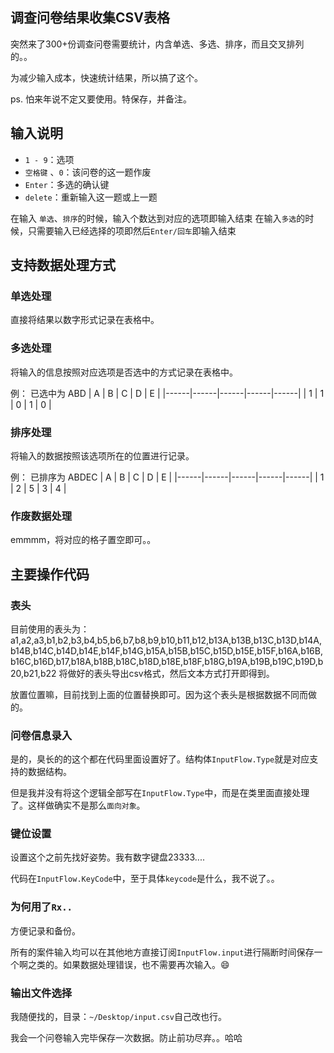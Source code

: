 ## 调查问卷结果收集CSV表格

突然来了300+份调查问卷需要统计，内含单选、多选、排序，而且交叉排列的。。

为减少输入成本，快速统计结果，所以搞了这个。

ps. 怕来年说不定又要使用。特保存，并备注。

## 输入说明

- `1 - 9`：选项
- `空格键` 、`0`：该问卷的这一题作废
- `Enter`：多选的确认键
- `delete`：重新输入这一题或上一题

在输入 `单选`、`排序`的时候，输入个数达到对应的选项即输入结束
在输入`多选`的时候，只需要输入已经选择的项即然后`Enter/回车`即输入结束

## 支持数据处理方式

### 单选处理

直接将结果以数字形式记录在表格中。

### 多选处理

将输入的信息按照对应选项是否选中的方式记录在表格中。

例：
已选中为 ABD
| A     | B     | C     | D     | E     |
|------|------|------|------|------|
| 1     | 1     | 0     | 1      | 0     |

### 排序处理

将输入的数据按照该选项所在的位置进行记录。

例：
已排序为 ABDEC
| A     | B     | C     | D     | E     |
|------|------|------|------|------|
| 1     | 2     | 5     | 3      | 4     |


### 作废数据处理

emmmm，将对应的格子置空即可。。

## 主要操作代码

### 表头

目前使用的表头为：
    a1,a2,a3,b1,b2,b3,b4,b5,b6,b7,b8,b9,b10,b11,b12,b13A,b13B,b13C,b13D,b14A,b14B,b14C,b14D,b14E,b14F,b14G,b15A,b15B,b15C,b15D,b15E,b15F,b16A,b16B,b16C,b16D,b17,b18A,b18B,b18C,b18D,b18E,b18F,b18G,b19A,b19B,b19C,b19D,b20,b21,b22
将做好的表头导出csv格式，然后文本方式打开即得到。

放置位置嘛，目前找到上面的位置替换即可。因为这个表头是根据数据不同而做的。

### 问卷信息录入

是的，臭长的的这个都在代码里面设置好了。结构体`InputFlow.Type`就是对应支持的数据结构。

但是我并没有将这个逻辑全部写在`InputFlow.Type`中，而是在类里面直接处理了。这样做确实不是那么`面向对象`。

### 键位设置

设置这个之前先找好姿势。我有数字键盘23333....

代码在`InputFlow.KeyCode`中，至于具体`keycode`是什么，我不说了。。

### 为何用了`Rx..`

方便记录和备份。

所有的案件输入均可以在其他地方直接订阅`InputFlow.input`进行隔断时间保存一个啊之类的。如果数据处理错误，也不需要再次输入。😄

### 输出文件选择

我随便找的，目录：`~/Desktop/input.csv`自己改也行。

我会一个问卷输入完毕保存一次数据。防止前功尽弃。。哈哈
